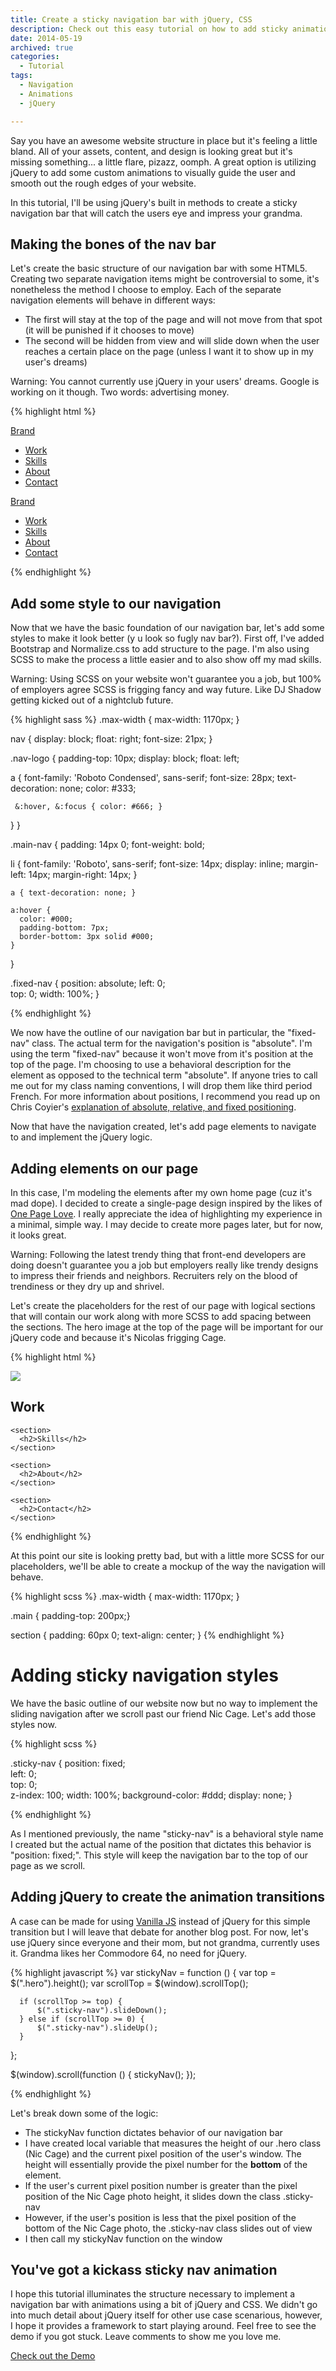 ```yaml
---
title: Create a sticky navigation bar with jQuery, CSS
description: Check out this easy tutorial on how to add sticky animation to your navigation bar using jQuery. Learn this simple technique, add it to your site
date: 2014-05-19
archived: true
categories:
  - Tutorial
tags:
  - Navigation
  - Animations
  - jQuery

---
```


Say you have an awesome website structure in place but it's feeling a little bland. All of your assets, content, and design is looking great but it's missing something... a little flare, pizazz, oomph. A great option is utilizing jQuery to add some custom animations to visually guide the user and smooth out the rough edges of your website.

In this tutorial, I'll be using jQuery's built in methods to create a sticky navigation bar that will catch the users eye and impress your grandma.


## Making the bones of the nav bar

Let's create the basic structure of our navigation bar with some HTML5. Creating two separate navigation items might be controversial to some, it's nonetheless the method I choose to employ. Each of the separate navigation elements will behave in different ways:

- The first will stay at the top of the page and will not move from that spot (it will be punished if it chooses to move)
- The second will be hidden from view and will slide down when the user reaches a certain place on the page (unless I want it to show up in my user's dreams)

<div class="callout warning-callout">
  <p>Warning: You cannot currently use jQuery in your users' dreams. Google is working on it though. Two words: advertising money.</p>
</div>

{% highlight html %}

  <div class="fixed-nav">
    <div class="container-fluid max-width">
      <div class="nav-logo">
        <a href="/">Brand</a>
      </div>
      <nav role="navigation">
        <ul class="main-nav">
          <li><a href="/#recent-work">Work</a></li>
          <li><a href="/#skills">Skills</a></li>
          <li><a href="/#about">About</a></li>
          <li><a href="/#contact">Contact</a></li>
        </ul>
      </nav>
    </div>
  </div>
  <div class="sticky-nav">
    <div class="container-fluid max-width">
      <div class="nav-logo">
        <a href="/">Brand</a>
      </div>
      <nav role="navigation">
        <ul class="main-nav">
           <li><a href="/#recent-work">Work</a></li>
          <li><a href="/#skills">Skills</a></li>
          <li><a href="/#about">About</a></li>
          <li><a href="/#contact">Contact</a></li>
        </ul>
      </nav>
  </div>

{% endhighlight %}

## Add some style to our navigation

Now that we have the basic foundation of our navigation bar, let's add some styles to make it look better (y u look so fugly nav bar?). First off, I've added Bootstrap and Normalize.css to add structure to the page. I'm also using SCSS to make the process a little easier and to also show off my mad skills.

<div class="callout warning-callout">
  <p>Warning: Using SCSS on your website won't guarantee you a job, but 100% of employers agree SCSS is frigging fancy and way future. Like DJ Shadow getting kicked out of a nightclub future.</p>
</div>

{% highlight sass %}
.max-width { max-width: 1170px; }

nav {
display: block;
float: right;
font-size: 21px;
}

.nav-logo {
padding-top: 10px;
display: block;
float: left;

a {
font-family: 'Roboto Condensed', sans-serif;
font-size: 28px;
text-decoration: none;
color: #333;

     &:hover, &:focus { color: #666; }

}
}

.main-nav {
padding: 14px 0;
font-weight: bold;

li {
font-family: 'Roboto', sans-serif;
font-size: 14px;
display: inline;
margin-left: 14px;
margin-right: 14px;
}

    a { text-decoration: none; }

    a:hover {
      color: #000;
      padding-bottom: 7px;
      border-bottom: 3px solid #000;
    }

}

.fixed-nav {
position: absolute;
left: 0;  
 top: 0;
width: 100%;
}

{% endhighlight %}

We now have the outline of our navigation bar but in particular, the "fixed-nav" class. The actual term for the navigation's position is "absolute". I'm using the term "fixed-nav" because it won't move from it's position at the top of the page. I'm choosing to use a behavioral description for the element as opposed to the technical term "absolute". If anyone tries to call me out for my class naming conventions, I will drop them like third period French. For more information about positions, I recommend you read up on Chris Coyier's [explanation of absolute, relative, and fixed positioning](http://css-tricks.com/absolute-relative-fixed-positioining-how-do-they-differ/).

Now that have the navigation created, let's add page elements to navigate to and implement the jQuery logic.

## Adding elements on our page

In this case, I'm modeling the elements after my own home page (cuz it's mad dope). I decided to create a single-page design inspired by the likes of [One Page Love](http://onepagelove.com/). I really appreciate the idea of highlighting my experience in a minimal, simple way. I may decide to create more pages later, but for now, it looks great.

<div class="callout warning-callout">
  <p>Warning: Following the latest trendy thing that front-end developers are doing doesn't guarantee you a job but employers really like trendy designs to impress their friends and neighbors. Recruiters rely on the blood of trendiness or they dry up and shrivel.</p>
</div>

Let's create the placeholders for the rest of our page with logical sections that will contain our work along with more SCSS to add spacing between the sections. The hero image at the top of the page will be important for our jQuery code and because it's Nicolas frigging Cage.

{% highlight html %}

  <div class="hero">
    <img class="img-responsive" src="http://www.placecage.com/2000/1000" />
  </div>

  <main class="container">
    <section>
      <h2 id="work">Work</h2>
    </section>

    <section>
      <h2>Skills</h2>
    </section>
    
    <section>
      <h2>About</h2>
    </section>
    
    <section>
      <h2>Contact</h2>
    </section>
  </main>
{% endhighlight %}

At this point our site is looking pretty bad, but with a little more SCSS for our placeholders, we'll be able to create a mockup of the way the navigation will behave.

{% highlight scss %}
.max-width { max-width: 1170px; }

.main { padding-top: 200px;}

section {
padding: 60px 0;
text-align: center;
}
{% endhighlight %}

# Adding sticky navigation styles

We have the basic outline of our website now but no way to implement the sliding navigation after we scroll past our friend Nic Cage. Let's add those styles now.

{% highlight scss %}

.sticky-nav {
position: fixed;  
 left: 0;  
 top: 0;  
 z-index: 100;
width: 100%;
background-color: #ddd;
display: none;
}

{% endhighlight %}

As I mentioned previously, the name "sticky-nav" is a behavioral style name I created but the actual name of the position that dictates this behavior is "position: fixed;". This style will keep the navigation bar to the top of our page as we scroll.

## Adding jQuery to create the animation transitions

A case can be made for using [Vanilla JS](http://youmightnotneedjquery.com/) instead of jQuery for this simple transition but I will leave that debate for another blog post. For now, let's use jQuery since everyone and their mom, but not grandma, currently uses it. Grandma likes her Commodore 64, no need for jQuery.

{% highlight javascript %}
var stickyNav = function () {
var top = $(".hero").height();
var scrollTop = $(window).scrollTop();

      if (scrollTop >= top) {
          $(".sticky-nav").slideDown();
      } else if (scrollTop >= 0) {
          $(".sticky-nav").slideUp();
      }

};

$(window).scroll(function () {
stickyNav();
});

{% endhighlight %}

Let's break down some of the logic:

- The stickyNav function dictates behavior of our navigation bar
- I have created local variable that measures the height of our .hero class (Nic Cage) and the current pixel position of the user's window. The height will essentially provide the pixel number for the **bottom** of the element.
- If the user's current pixel position number is greater than the pixel position of the Nic Cage photo height, it slides down the class .sticky-nav
- However, if the user's position is less that the pixel position of the bottom of the Nic Cage photo, the .sticky-nav class slides out of view
- I then call my stickyNav function on the window

## You've got a kickass sticky nav animation

I hope this tutorial illuminates the structure necessary to implement a navigation bar with animations using a bit of jQuery and CSS. We didn't go into much detail about jQuery itself for other use case scenarious, however, I hope it provides a framework to start playing around. Feel free to see the demo if you got stuck. Leave comments to show me you love me.

<div class="center">
  <a href="http://bit.ly/1n93tpQ" class="button button-space">Check out the Demo</a>
</div>
